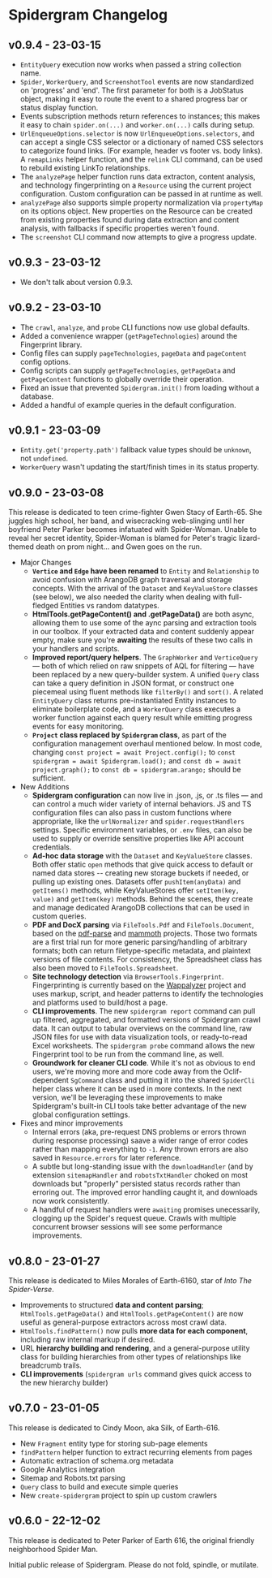 # Spidergram Changelog

## v0.9.4 - 23-03-15

- `EntityQuery` execution now works when passed a string collection name.
- `Spider`, `WorkerQuery`, and `ScreenshotTool` events are now standardized on 'progress' and 'end'. The first parameter for both is a JobStatus object, making it easy to route the event to a shared progress bar or status display function.
- Events subscription methods return references to instances; this makes it easy to chain `spider.on(...)` and `worker.on(...)` calls during setup.
- `UrlEnqueueOptions.selector` is now `UrlEnqueueOptions.selectors`, and can accept a single CSS selector or a dictionary of named CSS selectors to categorize found links. (For example, header vs footer vs. body links). A `remapLinks` helper function, and the `relink` CLI command, can be used to rebuild existing LinkTo relationships.
- The `analyzePage` helper function runs data extracton, content analysis, and technology fingerprinting on a `Resource` using the current project configuration. Custom configuration can be passed in at runtime as well.
- `analyzePage` also supports simple property normalization via `propertyMap` on its options object. New properties on the Resource can be created from existing properties found during data extraction and content analysis, with fallbacks if specific properties weren't found.
- The `screenshot` CLI command now attempts to give a progress update.

## v0.9.3 - 23-03-12

- We don't talk about version 0.9.3.

## v0.9.2 - 23-03-10

- The `crawl`, `analyze`, and `probe` CLI functions now use global defaults.
- Added a convenience wrapper (`getPageTechnologies`) around the Fingerprint library.
- Config files can supply `pageTechnologies`, `pageData` and `pageContent` config options.
- Config scripts can supply `getPageTechnologies`, `getPageData` and `getPageContent` functions to globally override their operation.
- Fixed an issue that prevented `Spidergram.init()` from loading without a database.
- Added a handful of example queries in the default configuration.

## v0.9.1 - 23-03-09

- `Entity.get('property.path')` fallback value types should be `unknown`, not `undefined`.
- `WorkerQuery` wasn't updating the start/finish times in its status property.

## v0.9.0 - 23-03-08

This release is dedicated to teen crime-fighter Gwen Stacy of Earth-65. She juggles high school, her band, and wisecracking web-slinging until her boyfriend Peter Parker becomes infatuated with Spider-Woman. Unable to reveal her secret identity, Spider-Woman is blamed for Peter's tragic lizard-themed death on prom night… and Gwen goes on the run.

- Major Changes
  - **`Vertice` and `Edge` have been renamed** to `Entity` and `Relationship` to avoid confusion with ArangoDB graph traversal and storage concepts. With the arrival of the `Dataset` and `KeyValueStore` classes (see below), we also needed the clarity when dealing with full-fledged Entities vs random datatypes.
  - **HtmlTools.getPageContent() and .getPageData()** are both async, allowing them to use some of the aync parsing and extraction tools in our toolbox. If your extracted data and content suddenly appear empty, make sure you're **awaiting** the results of these two calls in your handlers and scripts.
  - **Improved report/query helpers**. The `GraphWorker` and `VerticeQuery` — both of which relied on raw snippets of AQL for filtering — have been replaced by a new query-builder system. A unified `Query` class can take a query definition in JSON format, or construct one piecemeal using fluent methods like `filterBy()` and `sort()`. A related `EntityQuery` class returns pre-instantiated Entity instances to eliminate boilerplate code, and a `WorkerQuery` class executes a worker function against each query result while emitting progress events for easy monitoring.
  - **`Project` class replaced by `Spidergram` class**, as part of the configuration management overhaul mentioned below. In most code, changing `const project = await Project.config();` to `const spidergram = await Spidergram.load();` and `const db = await project.graph();` to `const db = spidergram.arango;` should be sufficient.
- New Additions
  - **Spidergram configuration** can now live in .json, .js, or .ts files — and can control a much wider variety of internal behaviors. JS and TS configuration files can also pass in custom functions where appropriate, like the `urlNormalizer` and `spider.requestHandlers` settings. Specific environment variables, or `.env` files, can also be used to supply or override sensitive properties like API account credentials.
  - **Ad-hoc data storage** with the `Dataset` and `KeyValueStore` classes. Both offer static `open` methods that give quick access to default or named data stores -- creating new storage buckets if needed, or pulling up existing ones. Datasets offer `pushItem(anyData)` and `getItems()` methods, while KeyValueStores offer `setItem(key, value)` and `getItem(key)` methods. Behind the scenes, they create and manage dedicated ArangoDB collections that can be used in custom queries.
  - **PDF and DocX parsing** via `FileTools.Pdf` and `FileTools.Document`, based on the [pdf-parse](https://gitlab.com/autokent/pdf-parse) and [mammoth](https://github.com/mwilliamson/mammoth.js) projects. Those two formats are a first trial run for more generic parsing/handling of arbitrary formats; both can return filetype-specific metadata, and plaintext versions of file contents. For consistency, the Spreadsheet class has also been moved to `FileTools.Spreadsheet`.
  - **Site technology detection** via `BrowserTools.Fingerprint`. Fingerprinting is currently based on the [Wappalyzer](https://www.wappalyzer.com) project and uses markup, script, and header patterns to identify the technologies and platforms used to build/host a page.
  - **CLI improvements**. The new `spidergram report` command can pull up filtered, aggregated, and formatted versions of Spidergram crawl data. It can output to tabular overviews on the command line, raw JSON files for use with data visualization tools, or ready-to-read Excel worksheets. The `spidergram probe` command allows the new Fingerprint tool to be run from the command line, as well.
  - **Groundwork for cleaner CLI code**. While it's not as obvious to end users, we're moving more and more code away from the Oclif-dependent `SgCommand` class and putting it into the shared `SpiderCli` helper class where it can be used in more contexts. In the next version, we'll be leveraging these improvements to make Spidergram's built-in CLI tools take better advantage of the new global configuration settings.
- Fixes and minor improvements
  - Internal errors (aka, pre-request DNS problems or errors thrown during response processing) saave a wider range of error codes rather than mapping everything to `-1`. Any thrown errors are also saved in `Resource.errors` for later reference.
  - A subtle but long-standing issue with the `downloadHandler` (and by extension `sitemapHandler` and `robotsTxtHandler` choked on most downloads but "properly" persisted status records rather than erroring out. The improved error handling caught it, and downloads now work consistently.
  - A handful of request handlers were `awaiting` promises unecessarily, clogging up the Spider's request queue. Crawls with multiple concurrent browser sessions will see some performance improvements.

## v0.8.0 - 23-01-27

This release is dedicated to Miles Morales of Earth-6160, star of *Into The Spider-Verse*.

- Improvements to structured **data and content parsing**; `HtmlTools.getPageData()` and `HtmlTools.getPageContent()` are now useful as general-purpose extractors across most crawl data.
- `HtmlTools.findPattern()` now pulls **more data for each component**, including raw internal markup if desired.
- URL **hierarchy building and rendering**, and a general-purpose utility class for building hierarchies from other types of relationships like breadcrumb trails.
- **CLI improvements** (`spidergram urls` command gives quick access to the new hierarchy builder)

## v0.7.0 - 23-01-05

This release is dedicated to Cindy Moon, aka Silk, of Earth-616.

- New `Fragment` entity type for storing sub-page elements
- `findPattern` helper function to extract recurring elements from pages
- Automatic extraction of schema.org metadata
- Google Analytics integration
- Sitemap and Robots.txt parsing
- `Query` class to build and execute simple queries
- New `create-spidergram` project to spin up custom crawlers

## v0.6.0 - 22-12-02

This release is dedicated to Peter Parker of Earth 616, the original friendly neighborhood Spider Man.

Initial public release of Spidergram. Please do not fold, spindle, or mutilate.
